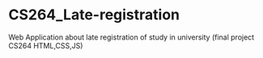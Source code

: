 # CS264_Late-registration
Web Application about late registration of study in university (final project CS264 HTML,CSS,JS)

